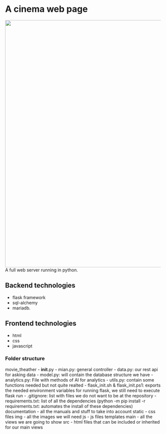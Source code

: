 # A cinema web page


<img width="800" src="https://github-readme-stats.vercel.app/api/pin/?username=chriss1245&repo=movie_theather&theme=vue-dark" align="center"/>
A full web server running in python.

## Backend technologies
 - flask framework
 - sql-alchemy
 - mariadb.

## Frontend technologies
 - html
 - css
 - javascript
 
### Folder structure

movie_theather
    - __init__.py
    - mian.py: general controller
    - data.py: our rest api for asking data 
    - model.py: will contain the database structure we have
    - analytics.py: File with methods of AI for analytics
    - utils.py: contain some functions needed but not quite realted
    - flask_init.sh & flask_init.ps1: exports the needed environment variables for running flask, we still     need to execute flask run
    - .gitignore: list with files we do not want to be at the repository
    - requirements.txt: list of all the dependencies (python -m pip install -r requirements.txt: automates the install of these dependencies)
    documentation
        - all the manuals and stuff to take into account
    static
        - css files
        img
            - all the images we will need
        js
            - js files
    templates
        main
            - all the views we are going to show
        src
            - html files that can be included or inherited for our main views


   